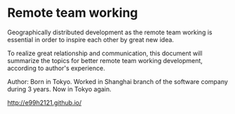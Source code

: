 Remote team working
=======

Geographically distributed development as the remote team working is essential in order to inspire each other by great new idea.

To realize great relationship and communication, this document will summarize the topics for better remote team working development, according to author's experience.

Author: Born in Tokyo. Worked in Shanghai branch of the software company during 3 years. Now in Tokyo again.

http://e99h2121.github.io/
